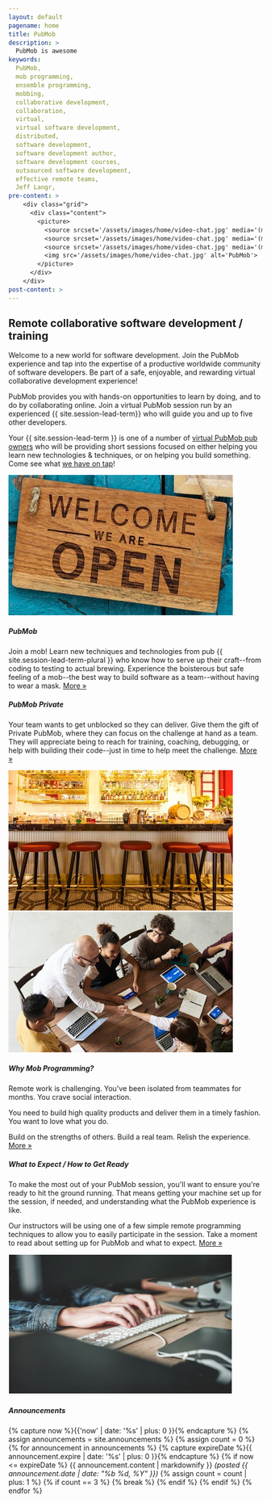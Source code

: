 ```yaml
---
layout: default
pagename: home
title: PubMob
description: >
  PubMob is awesome
keywords:
  PubMob,
  mob programming,
  ensemble programming,
  mobbing,
  collaborative development,
  collaboration,
  virtual,
  virtual software development,
  distributed,
  software development,
  software development author,
  software development courses,
  outsourced software development,
  effective remote teams,
  Jeff Langr,
pre-content: >
    <div class="grid">
      <div class="content">
        <picture>
          <source srcset='/assets/images/home/video-chat.jpg' media='(max-width: 1080px)'>
          <source srcset='/assets/images/home/video-chat.jpg' media='(min-width: 960px)'>
          <source srcset='/assets/images/home/video-chat.jpg' media='(min-width: 830px'>
          <img src='/assets/images/home/video-chat.jpg' alt='PubMob'>
        </picture>
      </div>
    </div>
post-content: >
---
```

<section class="seo">
  <h1>Remote collaborative software development / training</h1>
  <p>
    Welcome to a new world for software development. Join the PubMob experience and tap
    into the expertise of a productive worldwide community of software developers. 
    Be part of a safe, enjoyable, and rewarding virtual collaborative development experience!
  </p>
  <p>
  PubMob provides you with hands-on opportunities to learn by doing, and to do
   by collaborating online. Join a virtual PubMob session run by an experienced
   {{ site.session-lead-term}} who will guide you and up to five other developers.
  </p>
  <p>
    Your {{ site.session-lead-term }} is one of a number of <a href="/pubs">virtual PubMob pub owners</a> who will be providing short sessions focused on either helping you learn new technologies & techniques, or on helping you build something. Come see what <a href="/offerings">we have on tap</a>!
  </p>
</section>

<section class="services">
  <div class="boxleft IrishFlagGreen">
    <div class="image">
      <img src='/assets/images/home/pubmob.jpg' alt='PubMob'>
    </div>
    <div class="boxcopy copy">
      <h5>PubMob</h5>
      <p>Join a mob! Learn new techniques and technologies from pub {{ site.session-lead-term-plural }} who know how to serve up their craft--from coding to testing to actual brewing. Experience the boisterous but safe feeling of a mob--the best way to build software as a team--without having to wear a mask.
         <a class="more" href="/pubmob">More &raquo;</a>
      </p>
    </div>
  </div>
  <div class="boxleft IrishFlagOrange">
    <div class="boxcopy copy">
      <h5>PubMob Private</h5>
      <p>Your team wants to get unblocked so they can deliver. Give them the gift of Private PubMob, where they can focus on the challenge at hand as a team. They will appreciate being to reach for training, coaching, debugging, or help with building their code--just in time to help meet the challenge.
         <a class="more" href="/pubmobPrivate">More &raquo;</a>
      </p>
    </div>
    <div class="image">
      <img src='/assets/images/home/private.jpg' alt='PubMob Private'>
    </div>
  </div>
  <div class="boxleft Reddish">
    <div class="image">
      <img src='/assets/images/home/mobprogramming.jpg' alt='Why Mob Programming'>
    </div>
    <div class="boxcopy copy">
      <h5>Why Mob Programming?</h5>
      <p>
         Remote work is challenging. You've been isolated from teammates for months. You crave social interaction.
      </p>
      <p>
        You need to build high quality products and deliver them in a timely fashion. 
        You want to love what you do.
      </p>
      <p>Build on the strengths of others. Build a real team. Relish the experience.
         <a class="more" href="/mobprogramming">More &raquo;</a>
      </p>
    </div>
  </div>
  <div class="boxleft Blackish">
    <div class="boxcopy copy">
      <h5>What to Expect / How to Get Ready</h5>
      <p>
        To make the most out of your PubMob session, you'll want to ensure you're ready
        to hit the ground running. That means getting your machine set up for the session,
        if needed, and understanding what the PubMob experience is like.
      </p>
      <p>
        Our instructors will be using one of a few simple remote programming techniques to 
        allow you to easily participate in the session. Take a moment to read about setting up for PubMob and what to expect.
        <a class="more" href="/setup">More &raquo;</a>
      </p>
    </div>
    <div class="image">
      <img src='/assets/images/home/outsourced-software-development.jpg' alt='Outsourced software development'>
    </div>
  </div>
</section>

<div class="two">
  <div class="announcements">
    <h5>Announcements</h5>
    <div class="indent">
      {% capture now %}{{'now' | date: '%s' | plus: 0 }}{% endcapture %}
      {% assign announcements = site.announcements %}
      {% assign count = 0 %}
      {% for announcement in announcements %}
        {% capture expireDate %}{{ announcement.expire | date: '%s' | plus: 0 }}{% endcapture %}
        {% if now <= expireDate %}
          {{ announcement.content | markdownify }} <em>(posted {{ announcement.date | date: "%b %d, %Y" }})</em>
          {% assign count = count | plus: 1 %}
          {% if count == 3 %}
            {% break %}
          {% endif %}
        {% endif %}
      {% endfor %}
    </div>
  </div>
</div>


